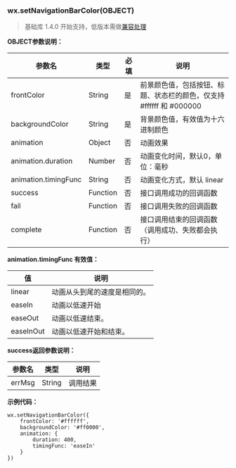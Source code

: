 <!-- https://mp.weixin.qq.com/debug/wxadoc/dev/api/setNavigationBarColor.html -->

### wx.setNavigationBarColor(OBJECT)

> 基础库 1.4.0 开始支持，低版本需做[兼容处理](https://mp.weixin.qq.com/debug/wxadoc/dev/framework/compatibility.html)

**OBJECT参数说明：**

  参数名                 |  类型       |  必填 |  说明                                         
-------------------------|-------------|-------|-----------------------------------------------
  frontColor             |  String     |  是   |前景颜色值，包括按钮、标题、状态栏的颜色，仅支持 #ffffff 和 #000000
  backgroundColor        |  String     |  是   |  背景颜色值，有效值为十六进制颜色             
  animation              |  Object     |  否   |  动画效果                                     
  animation.duration     |  Number     |  否   |  动画变化时间，默认0，单位：毫秒              
  animation.timingFunc   |  String     |  否   |  动画变化方式，默认 linear                    
  success                |  Function   |  否   |  接口调用成功的回调函数                       
  fail                   |  Function   |  否   |  接口调用失败的回调函数                       
  complete               |  Function   |  否   |接口调用结束的回调函数（调用成功、失败都会执行）

**animation.timingFunc 有效值：**

  值          |  说明             
--------------|-------------------
  linear      |动画从头到尾的速度是相同的。
  easeIn      |  动画以低速开始   
  easeOut     |  动画以低速结束。 
  easeInOut   |动画以低速开始和结束。

**success返回参数说明：**

  参数名   |  类型     |  说明   
-----------|-----------|---------
  errMsg   |  String   | 调用结果

**示例代码：**

    wx.setNavigationBarColor({
        frontColor: '#ffffff',
        backgroundColor: '#ff0000',
        animation: {
            duration: 400,
            timingFunc: 'easeIn'
        }
    })
